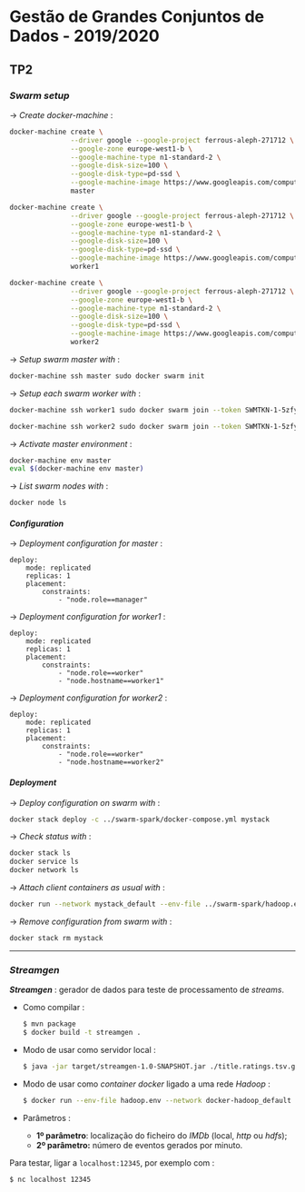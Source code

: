 # Gestão de Grandes Conjuntos de Dados - 2019/2020

## TP2

### *Swarm setup*

&rarr; *Create docker-machine* :

```bash
docker-machine create \
               --driver google --google-project ferrous-aleph-271712 \
               --google-zone europe-west1-b \
               --google-machine-type n1-standard-2 \
               --google-disk-size=100 \
               --google-disk-type=pd-ssd \
               --google-machine-image https://www.googleapis.com/compute/v1/projects/centos-cloud/global/images/centos-7-v20200309 \
               master
```

```bash
docker-machine create \
               --driver google --google-project ferrous-aleph-271712 \
               --google-zone europe-west1-b \
               --google-machine-type n1-standard-2 \
               --google-disk-size=100 \
               --google-disk-type=pd-ssd \
               --google-machine-image https://www.googleapis.com/compute/v1/projects/centos-cloud/global/images/centos-7-v20200309 \
               worker1
```

```bash
docker-machine create \
               --driver google --google-project ferrous-aleph-271712 \
               --google-zone europe-west1-b \
               --google-machine-type n1-standard-2 \
               --google-disk-size=100 \
               --google-disk-type=pd-ssd \
               --google-machine-image https://www.googleapis.com/compute/v1/projects/centos-cloud/global/images/centos-7-v20200309 \
               worker2
```

&rarr; *Setup swarm master with* :

```bash
docker-machine ssh master sudo docker swarm init
```

&rarr; *Setup each swarm worker with* :

```bash
docker-machine ssh worker1 sudo docker swarm join --token SWMTKN-1-5zfy2iio54tma997pnt96gq5095fimqn2hxr2a8j16ogq0n3c9-0kp6mi5iuj956gpl9sfccd5bo 10.132.0.8:2377
```

```bash
docker-machine ssh worker2 sudo docker swarm join --token SWMTKN-1-5zfy2iio54tma997pnt96gq5095fimqn2hxr2a8j16ogq0n3c9-0kp6mi5iuj956gpl9sfccd5bo 10.132.0.8:2377
```

&rarr; *Activate master environment* :

```bash
docker-machine env master
eval $(docker-machine env master)
```

&rarr; *List swarm nodes with* :

```bash
docker node ls
```

#### *Configuration*

&rarr; *Deployment configuration for master* :

```
deploy:
    mode: replicated
    replicas: 1
    placement:
        constraints:
            - "node.role==manager"
```

&rarr; *Deployment configuration for worker1* :

```
deploy:
    mode: replicated
    replicas: 1
    placement:
        constraints:
            - "node.role==worker"
            - "node.hostname==worker1"
```

&rarr; *Deployment configuration for worker2* :

```
deploy:
    mode: replicated
    replicas: 1
    placement:
        constraints:
            - "node.role==worker"
            - "node.hostname==worker2"
```

#### *Deployment*

&rarr; *Deploy configuration on swarm with* :

```bash
docker stack deploy -c ../swarm-spark/docker-compose.yml mystack
```

&rarr; *Check status with* :

```bash
docker stack ls
docker service ls
docker network ls
```

&rarr; *Attach client containers as usual with* :

```bash
docker run --network mystack_default --env-file ../swarm-spark/hadoop.env -it bde2020/hadoop-base bash
```

&rarr; *Remove configuration from swarm with* :

```bash
docker stack rm mystack
```

---

### *Streamgen*

***Streamgen*** : gerador de dados para teste de processamento de *streams*.

* Como compilar :

    ```bash
    $ mvn package
    $ docker build -t streamgen .
    ```

* Modo de usar como servidor local :

    ```bash
    $ java -jar target/streamgen-1.0-SNAPSHOT.jar ./title.ratings.tsv.gz 120
    ```

* Modo de usar como *container* *docker* ligado a uma rede *Hadoop* :

    ```bash
    $ docker run --env-file hadoop.env --network docker-hadoop_default -p 12345:12345 streamgen hdfs:///input/title.ratings.tsv 120
    ```

* Parâmetros :
    * **1º parâmetro**: localização do ficheiro do *IMDb* (local, *http* ou *hdfs*);
    * **2º parâmetro:** número de eventos gerados por minuto.

Para testar, ligar a `localhost:12345`, por exemplo com :

```bash
$ nc localhost 12345
```
